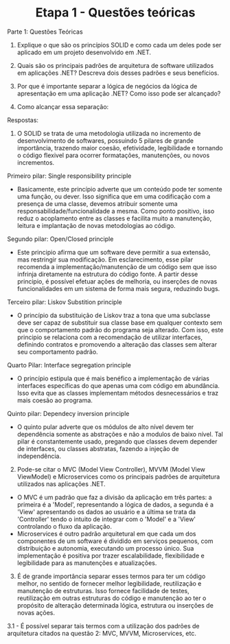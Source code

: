 <h1 align="center"> Etapa 1 - Questões teóricas </h1>

Parte 1: Questões Teóricas

1. Explique o que são os princípios SOLID e como cada um deles pode ser aplicado em um projeto desenvolvido em .NET.

2. Quais são os principais padrões de arquitetura de software utilizados em aplicações .NET? Descreva dois desses padrões e seus benefícios.

3. Por que é importante separar a lógica de negócios da lógica de apresentação em uma aplicação .NET? Como isso pode ser alcançado?

4. Como alcançar essa separação:

Respostas:

1. O SOLID se trata de uma metodologia utilizada no incremento de desenvolvimento de softwares, possuindo 5 pilares de grande importância, trazendo maior coesão, efetividade, legibilidade e tornando o código flexivel para ocorrer formatações, manutenções, ou novos incrementos.

Primeiro pilar: Single responsibility principle  

* Basicamente, este princípio adverte que um conteúdo pode ter somente uma função, ou dever. Isso significa que em uma codificação com a presença de uma classe, devemos atribuir somente uma responsabilidade/funcionalidade a mesma.
Como ponto positivo, isso reduz o acoplamento entre as classes e facilita muito a manutenção, leitura e implantação de novas metodologias ao código.


Segundo pilar: Open/Closed principle

* Este principio afirma que um software deve permitir a sua extensão, mas restringir sua modificação. Em esclarecimento, esse pilar recomenda a implementação/manutenção de um código sem que isso infrinja diretamente na estrutura do código fonte.
A partir desse principio, é possível efetuar ações de melhoria, ou inserções de novas funcionalidades em um sistema de forma mais segura, reduzindo bugs.


Terceiro pilar: Liskov Substition principle

* O princípio da substituição de Liskov traz a tona que uma subclasse deve ser capaz de substituir sua classe base em qualquer contexto sem que o comportamento padrão do programa seja alterado.
Com isso, este principio se relaciona com a recomendação de utilizar interfaces, definindo contratos e promovendo a alteração das classes sem alterar seu comportamento padrão.


Quarto Pilar: Interface segregation principle

* O princípio estipula que é mais benéfico a implementação de várias interfaces específicas do que apenas uma com código em abundância. 
Isso evita que as classes implementam métodos desnecessários e traz mais coesão ao programa.


Quinto pilar: Dependecy inversion principle 

* O quinto pular adverte que os módulos de alto nível devem ter dependência somente as abstrações e não a modulos de baixo nível. Tal pilar é constantemente usado, pregando que classes devem depender de interfaces, ou classes abstratas, fazendo a injeção de independência.


2. Pode-se citar o MVC (Model View Controller), MVVM (Model View ViewModel) e Microservices como os principais padrões de arquitetura utilizados nas aplicações .NET.

* O MVC é um padrão que faz a divisão da aplicação em três partes: a primeira é a 'Model', representando a lógica de dados, a segunda é a 'View' apresentando os dados ao usuário e a última se trata da 'Controller' tendo o intuito de integrar com o 'Model' e a 'View' controlando o fluxo da aplicação. 
* Microservices é outro padrão arquitetural em que cada um dos componentes de um software é dividido em serviços pequenos, com distribuição e autonomia, executando um processo único. Sua implementação é positiva por trazer escalabilidade, flexibilidade e legibilidade para as manutenções e atualizações.


3. É de grande importância separar esses termos para ter um código melhor, no sentido de fornecer melhor legibilidade, reutilização e manutenção de estruturas.
Isso fornece facilidade de testes, reutilização em outras estruturas do código e manutenção ao ter o propósito de alteração determinada lógica, estrutura ou inserções de novas ações.


3.1 - É possível separar tais termos com a utilização dos padrões de arquitetura citados na questão 2: MVC, MVVM, Microservices, etc.



